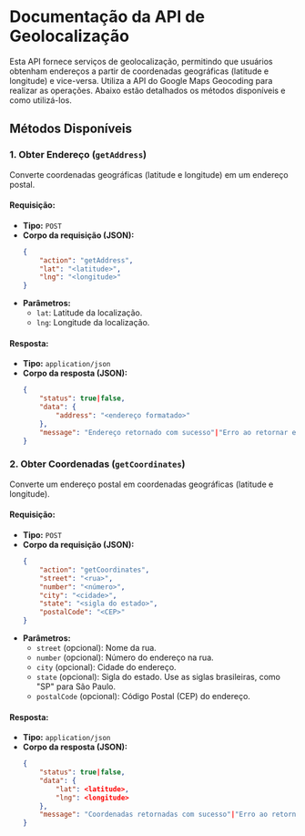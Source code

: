 # Documentação da API de Geolocalização

Esta API fornece serviços de geolocalização, permitindo que usuários obtenham endereços a partir de coordenadas geográficas (latitude e longitude) e vice-versa. Utiliza a API do Google Maps Geocoding para realizar as operações. Abaixo estão detalhados os métodos disponíveis e como utilizá-los.

## Métodos Disponíveis

### 1. Obter Endereço (`getAddress`)

Converte coordenadas geográficas (latitude e longitude) em um endereço postal.

#### Requisição: 
- **Tipo:** `POST`
- **Corpo da requisição (JSON):**
  <br>
    ```json
    {
        "action": "getAddress",
        "lat": "<latitude>",
        "lng": "<longitude>"
    }
    ```
- **Parâmetros:**
    - `lat`: Latitude da localização.
    - `lng`: Longitude da localização.

#### Resposta:
- **Tipo:** `application/json`
- **Corpo da resposta (JSON):**
    ```json
    {
        "status": true|false,
        "data": {
            "address": "<endereço formatado>"
        },
        "message": "Endereço retornado com sucesso"|"Erro ao retornar endereço"
    }
    ```

### 2. Obter Coordenadas (`getCoordinates`)

Converte um endereço postal em coordenadas geográficas (latitude e longitude).

#### Requisição:
- **Tipo:** `POST`
- **Corpo da requisição (JSON):**
    ```json
    {
        "action": "getCoordinates",
        "street": "<rua>",
        "number": "<número>",
        "city": "<cidade>",
        "state": "<sigla do estado>",
        "postalCode": "<CEP>"
    }
    ```
- **Parâmetros:**
    - `street` (opcional): Nome da rua.
    - `number` (opcional): Número do endereço na rua.
    - `city` (opcional): Cidade do endereço.
    - `state` (opcional): Sigla do estado. Use as siglas brasileiras, como "SP" para São Paulo.
    - `postalCode` (opcional): Código Postal (CEP) do endereço.

#### Resposta:
- **Tipo:** `application/json`
- **Corpo da resposta (JSON):**
    ```json
    {
        "status": true|false,
        "data": {
            "lat": <latitude>,
            "lng": <longitude>
        },
        "message": "Coordenadas retornadas com sucesso"|"Erro ao retornar coordenadas"
    }
    ```
